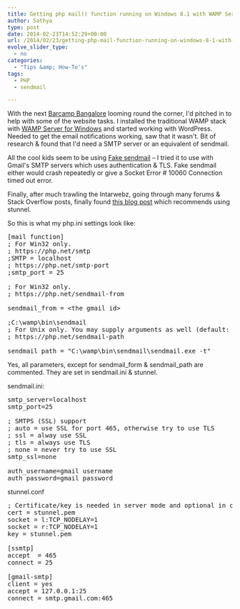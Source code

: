 ```yaml
---
title: Getting php mail() function running on Windows 8.1 with WAMP Server and configuring it to use Gmail’s SMTP servers
author: Sathya
type: post
date: 2014-02-23T14:52:29+00:00
url: /2014/02/23/getting-php-mail-function-running-on-windows-8-1-with-wamp-server-and-configuring-it-to-use-gmails-smtp-servers/
evolve_slider_type:
  - no
categories:
  - "Tips &amp; How-To's"
tags:
  - PHP
  - sendmail

---
```

With the next <a href="https://barcampbangalore.org/" target="_blank">Barcamp Bangalore</a> looming round the corner, I'd pitched in to help with some of the website tasks. I installed the traditional WAMP stack with <a href="https://www.wampserver.com/en/" target="_blank">WAMP Server for Windows</a> and started working with WordPress. Needed to get the email notifications working, saw that it wasn't. Bit of research & found that I'd need a SMTP server or an equivalent of sendmail.

All the cool kids seem to be using <a href="https://glob.com.au/sendmail/" target="_blank">Fake sendmail</a> &#8211; I tried it to use with Gmail's SMTP servers which uses authentication & TLS. Fake sendmail either would crash repeatedly or give a Socket Error # 10060 Connection timed out error.

Finally, after much trawling the Intarwebz, going through many forums & Stack Overflow posts, finally found <a href="https://yogeshchaugule.com/blog/2013/configure-sendmail-wamp" target="_blank">this blog post</a> which recommends using stunnel.

So this is what my php.ini settings look like:

<pre>[mail function]
; For Win32 only.
; https://php.net/smtp
;SMTP = localhost
; https://php.net/smtp-port
;smtp_port = 25

; For Win32 only.
; https://php.net/sendmail-from

sendmail_from = &lt;the gmail id&gt;

;C:\wamp\bin\sendmail
; For Unix only. You may supply arguments as well (default: "sendmail -t -i").
; https://php.net/sendmail-path

sendmail_path = "C:\wamp\bin\sendmail\sendmail.exe -t"</pre>

Yes, all parameters, except for sendmail\_form & sendmail\_path are commented. They are set in sendmail.ini & stunnel.

sendmail.ini:

<pre>smtp_server=localhost
smtp_port=25

; SMTPS (SSL) support
; auto = use SSL for port 465, otherwise try to use TLS
; ssl = alway use SSL
; tls = always use TLS
; none = never try to use SSL
smtp_ssl=none

auth_username=gmail username
auth_password=gmail password</pre>

stunnel.conf

<pre>; Certificate/key is needed in server mode and optional in client mode
cert = stunnel.pem
socket = l:TCP_NODELAY=1
socket = r:TCP_NODELAY=1
key = stunnel.pem

[ssmtp]
accept  = 465
connect = 25

[gmail-smtp]
client = yes
accept = 127.0.0.1:25
connect = smtp.gmail.com:465</pre>
